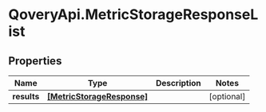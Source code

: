 # QoveryApi.MetricStorageResponseList

## Properties

Name | Type | Description | Notes
------------ | ------------- | ------------- | -------------
**results** | [**[MetricStorageResponse]**](MetricStorageResponse.md) |  | [optional] 


